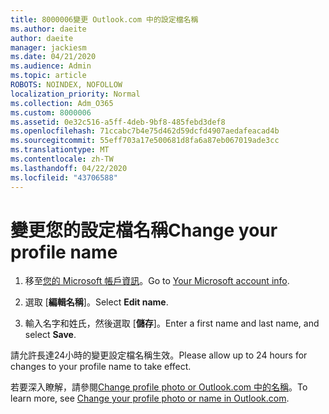 ```yaml
---
title: 8000006變更 Outlook.com 中的設定檔名稱
ms.author: daeite
author: daeite
manager: jackiesm
ms.date: 04/21/2020
ms.audience: Admin
ms.topic: article
ROBOTS: NOINDEX, NOFOLLOW
localization_priority: Normal
ms.collection: Adm_O365
ms.custom: 8000006
ms.assetid: 0e32c516-a5ff-4deb-9bf8-485febd3def8
ms.openlocfilehash: 71ccabc7b4e75d462d59dcfd4907aedafeacad4b
ms.sourcegitcommit: 55eff703a17e500681d8fa6a87eb067019ade3cc
ms.translationtype: MT
ms.contentlocale: zh-TW
ms.lasthandoff: 04/22/2020
ms.locfileid: "43706588"
---
```

# <a name="change-your-profile-name"></a><span data-ttu-id="e65d2-102">變更您的設定檔名稱</span><span class="sxs-lookup"><span data-stu-id="e65d2-102">Change your profile name</span></span>

1. <span data-ttu-id="e65d2-103">移至[您的 Microsoft 帳戶資訊](https://go.microsoft.com/fwlink/p/?linkid=860841)。</span><span class="sxs-lookup"><span data-stu-id="e65d2-103">Go to [Your Microsoft account info](https://go.microsoft.com/fwlink/p/?linkid=860841).</span></span>
    
2. <span data-ttu-id="e65d2-104">選取 [**編輯名稱**]。</span><span class="sxs-lookup"><span data-stu-id="e65d2-104">Select **Edit name**.</span></span> 
    
3. <span data-ttu-id="e65d2-105">輸入名字和姓氏，然後選取 [**儲存**]。</span><span class="sxs-lookup"><span data-stu-id="e65d2-105">Enter a first name and last name, and select **Save**.</span></span> 
    
<span data-ttu-id="e65d2-106">請允許長達24小時的變更設定檔名稱生效。</span><span class="sxs-lookup"><span data-stu-id="e65d2-106">Please allow up to 24 hours for changes to your profile name to take effect.</span></span>
  
<span data-ttu-id="e65d2-107">若要深入瞭解，請參閱[Change profile photo or Outlook.com 中的名稱](https://go.microsoft.com/fwlink/?linkid=873110)。</span><span class="sxs-lookup"><span data-stu-id="e65d2-107">To learn more, see [Change your profile photo or name in Outlook.com](https://go.microsoft.com/fwlink/?linkid=873110).</span></span>
  


